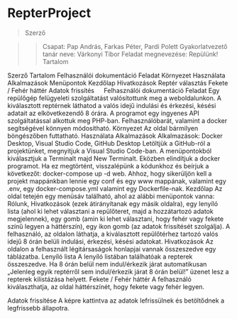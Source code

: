 # RepterProject

>Szerző



>>Csapat: Pap András, Farkas Péter, Pardi Polett
>>Gyakorlatvezető tanár neve: Várkonyi Tibor
>>Feladat megnevezése: Repülünk! 
>>Tartalom 


Szerző
Tartalom
Felhasználói dokumentáció
Feladat
Környezet
Használata
Alkalmazások
Menüpontok
Kezdőlap
Hivatkozások
Reptér választás
Fekete / Fehér háttér
Adatok frissítés
 
Felhasználói dokumentáció
Feladat
Egy repülőgép felügyeleti szolgáltatást valósítottunk meg a weboldalunkon. A kiválasztott reptérnek láthatod a valós idejű indulási és érkezési, késési adatait az elkövetkezendő 8 órára. A programot egy ingyenes API szolgáltatással alkottuk meg PHP-ban. Felhasználóbarát, valamint a docker segítségével könnyen módosítható. 
Környezet
Az oldal bármilyen böngészőben futtatható. 
Használata
Alkalmazások
	Alkalmazások: Docker Desktop, Visual Studio Code, GitHub Desktop
Letöltjük a GitHub-ról a projektünket, megnyitjuk a Visual Studio Code-ban. A menüpontokból kiválasztjuk a Terminalt majd New Terminalt.  Eközben elindítjuk a docker programot. Ha ez megtörtént, visszalépünk a kódunkhoz és beírjuk a következőt: docker-compose up -d web. Ahhoz, hogy sikerüljön kell a projekt mappánkban lennie egy conf és egy www mappának, valamint egy .env, egy docker-compose.yml valamint egy Dockerfile-nak.
Kezdőlap
Az oldal tetején egy menüsáv található, ahol az alábbi menüpontok vanna: Rólunk, Hivatkozások (ezek átirányítanak egy másik oldalra), egy lenyíló lista (ahol ki lehet választani a repülőteret, majd a hozzátartozó adatok megjelennek), egy gomb (amin ki lehet választani, hogy fehér vagy fekete színű legyen a háttérszín), egy ikon gomb (az adatok frissítését szolgálja).
A felhasználó, az oldalon láthatja, a kiválasztott repülőtérhez tartozó valós idejű 8 órán belüli indulási, érkezési, késési adatokat.
Hivatkozások
Az oldalon a felhasznált légitársaságok honlapjai vannak összeszedve egy táblázatba.
Lenyíló lista
A lenyíló listában találhatóak a repterek összeszedve. Ha 8 órán belül nem indul/érkezik járat automatikusan „Jelenleg egyik reptérről sem indul/érkezik járat 8 órán belül!” üzenet lesz a repterek kilistázása helyett.
Fekete / Fehér háttér
A felhasználó kiválaszthatja, az oldal háttérszínét, hogy fekete vagy fehér legyen. 

Adatok frissítése
A képre kattintva az adatok lefrissülnek és betöltődnek a legfrissebb állapotra.

